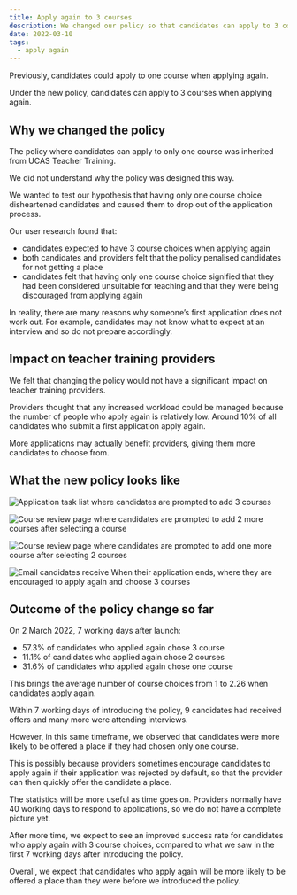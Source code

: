 ```yaml
---
title: Apply again to 3 courses
description: We changed our policy so that candidates can apply to 3 courses when applying again.
date: 2022-03-10
tags:
  - apply again
---
```


Previously, candidates could apply to one course when applying again.

Under the new policy, candidates can apply to 3 courses when applying again.

## Why we changed the policy

The policy where candidates can apply to only one course was inherited from UCAS Teacher Training.

We did not understand why the policy was designed this way.

We wanted to test our hypothesis that having only one course choice disheartened candidates and caused them to drop out of the application process.

Our user research found that:

* candidates expected to have 3 course choices when applying again
* both candidates and providers felt that the policy penalised candidates for not getting a place
* candidates felt that having only one course choice signified that they had been considered unsuitable for teaching and that they were being discouraged from applying again

In reality, there are many reasons why someone’s first application does not work out. For example, candidates may not know what to expect at an interview and so do not prepare accordingly.

## Impact on teacher training providers

We felt that changing the policy would not have a significant impact on teacher training providers.

Providers thought that any increased workload could be managed because the number of people who apply again is relatively low. Around 10% of all candidates who submit a first application apply again.

More applications may actually benefit providers, giving them more candidates to choose from.

## What the new policy looks like

![Application task list where candidates are prompted to add 3 courses](prompt-to-add-3-courses.png "Candidates are prompted to add 3 courses from their task list.")

![Course review page where candidates are prompted to add 2 more courses after selecting a course](prompt-to-add-two-more-courses.png "After selecting a course, candidates are prompted to add 2 more courses.")

![Course review page where candidates are prompted to add one more course after selecting 2 courses](prompt-to-add-one-more-course.png "After selecting 2 courses, candidates are prompted to add one more course.")

![Email candidates receive When their application ends, where they are encouraged to apply again and choose 3 courses](apply-again-email.png "When their application ends, candidates are encouraged to apply again and choose 3 courses.")

## Outcome of the policy change so far

On 2 March 2022, 7 working days after launch:

* 57.3% of candidates who applied again chose 3 course
* 11.1% of candidates who applied again chose 2 courses
* 31.6% of candidates who applied again chose one course

This brings the average number of course choices from 1 to 2.26 when candidates apply again.

Within 7 working days of introducing the policy, 9 candidates had received offers and many more were attending interviews.

However, in this same timeframe, we observed that candidates were more likely to be offered a place if they had chosen only one course.

This is possibly because providers sometimes encourage candidates to apply again if their application was rejected by default, so that the provider can then quickly offer the candidate a place.

The statistics will be more useful as time goes on. Providers normally have 40 working days to respond to applications, so we do not have a complete picture yet.

After more time, we expect to see an improved success rate for candidates who apply again with 3 course choices, compared to what we saw in the first 7 working days after introducing the policy.

Overall, we expect that candidates who apply again will be more likely to be offered a place than they were before we introduced the policy.
